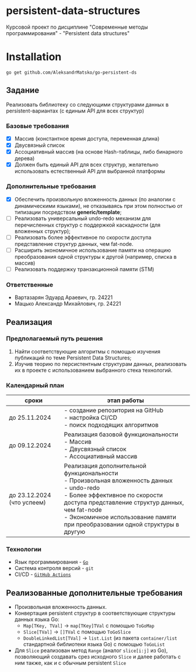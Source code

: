 # persistent-data-structures

Курсовой проект по дисциплине "Современные методы программирования" - "Persistent data structures"

# Installation

```shell
go get github.com/AleksandrMatsko/go-persistent-ds
```

## Задание

Реализовать библиотеку со следующими структурами данных в persistent-вариантах (с единым API для всех структур)

### Базовые требования

- [x] Массив (константное время доступа, переменная длина)
- [x] Двусвязный список
- [x] Ассоциативный массив (на основе Hash-таблицы, либо бинарного дерева)
- [x] Должен быть единый API для всех структур, желательно использовать естественный
  API для выбранной платформы

### Дополнительные требования

- [x] Обеспечить произвольную вложенность данных (по аналогии с динамическими языками), не отказываясь при этом полностью от типизации посредством **generic/template**;
- [ ] Реализовать универсальный undo-redo механизм для перечисленных структур с поддержкой каскадности (для вложенных структур);
- [ ] Реализовать более эффективное по скорости доступа представление структур данных, чем fat-node.
- [ ] Расширить экономичное использование памяти на операцию преобразования одной структуры к другой (например, списка в массив)
- [ ] Реализовать поддержку транзакционной памяти (STM)

### Ответственные

- Вартазарян Эдуард Араевич, гр. 24221
- Мацько Александр Михайлович, гр. 24221

## Реализация

### Предполагаемый путь решения

1. Найти соответствующие алгоритмы с помощью изучения публикаций по теме Persistent Data Structures;
2. Изучив теорию по персистентным структурам данных, реализовать их в проекте с использованием выбранного стека технологий.

### Календарный план

| сроки                      | этап работы                                                                                                                                                                                                                                                             |
| -------------------------- | ----------------------------------------------------------------------------------------------------------------------------------------------------------------------------------------------------------------------------------------------------------------------- |
| до 25.11.2024              | - создание репозитория на GitHub<br>- настройка CI/CD<br>- поиск подходящих алгоритмов                                                                                                                                                                                  |
| до 09.12.2024              | Реализация базовой функциональности<br>- Массив<br>- Двусвязный список<br>- Ассоциативный массив                                                                                                                                                                        |
| до 23.12.2024 (что успеем) | Реализация дополнительной функциональности<br>- Произвольная вложенность данных<br>- undo-redo<br>- Более эффективное по скорости доступа представление структур данных, чем fat-node<br>- Экономичное использование памяти при преобразовании одной структуры в другую |

### Технологии
- Язык программирования -  [`Go`](https://go.dev/)
- Система контроля версий - `git`
- CI/CD - [`GitHub Actions`](https://github.com/features/actions)

## Реализованные дополнительные требования

- Произвольная вложенность данных.
- Конвертация persistent структур в соответствующие структуры данных языка Go:
  - `Map[TKey, TVal]` -> `map[TKey]TVal` c помощью `ToGoMap`
  - `Slice[TVal]` -> `[]TVal` c помощью `ToGoSlice`
  - `DoubleLinkedList[TVal]` -> `list.List` (из пакета `container/list` стандартной библиотеки языка Go) с помощью `ToGoList`
- Для `Slice` реализован метод `Range` (аналог `slice[i:j]` из Go), позволяющий создавать срез исходного `Slice` и далее работать с ним также, как и с обычным persistent `Slice`
